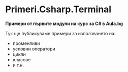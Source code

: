 ﻿# Primeri.Csharp.Terminal
**Примери от първите модули на курс за C# в Aula.bg**

Тук ще публикуваме примери за използването на: 
* променливи
* условни оператори
* цикли
* класове 
* и т.н.